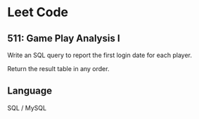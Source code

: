 # Leet Code

## 511: Game Play Analysis I

Write an SQL query to report the first login date for each player.

Return the result table in any order.

## Language
SQL / MySQL
